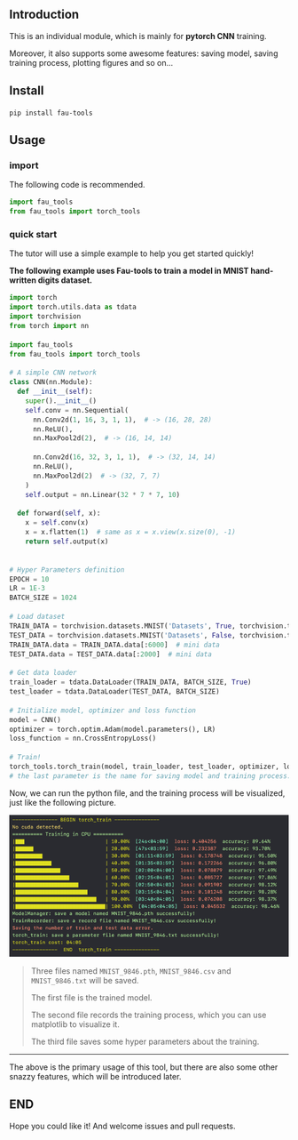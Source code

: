 ## Introduction

This is an individual module, which is mainly for **pytorch CNN** training.

Moreover, it also supports some awesome features: saving model, saving training process, plotting figures and so on...

## Install

`pip install fau-tools`

## Usage

### import

The following code is recommended.

```python
import fau_tools
from fau_tools import torch_tools
```

### quick start

The tutor will use a simple example to help you get started quickly!

**The following example uses Fau-tools to train a model in MNIST hand-written digits dataset.**

```python
import torch
import torch.utils.data as tdata
import torchvision
from torch import nn

import fau_tools
from fau_tools import torch_tools

# A simple CNN network
class CNN(nn.Module):
  def __init__(self):
    super().__init__()
    self.conv = nn.Sequential(
      nn.Conv2d(1, 16, 3, 1, 1),  # -> (16, 28, 28)
      nn.ReLU(),
      nn.MaxPool2d(2),  # -> (16, 14, 14)

      nn.Conv2d(16, 32, 3, 1, 1),  # -> (32, 14, 14)
      nn.ReLU(),
      nn.MaxPool2d(2)  # -> (32, 7, 7)
    )
    self.output = nn.Linear(32 * 7 * 7, 10)

  def forward(self, x):
    x = self.conv(x)
    x = x.flatten(1)  # same as x = x.view(x.size(0), -1)
    return self.output(x)


# Hyper Parameters definition
EPOCH = 10
LR = 1E-3
BATCH_SIZE = 1024

# Load dataset
TRAIN_DATA = torchvision.datasets.MNIST('Datasets', True, torchvision.transforms.ToTensor(), download=True)
TEST_DATA = torchvision.datasets.MNIST('Datasets', False, torchvision.transforms.ToTensor())
TRAIN_DATA.data = TRAIN_DATA.data[:6000]  # mini data
TEST_DATA.data = TEST_DATA.data[:2000]  # mini data

# Get data loader
train_loader = tdata.DataLoader(TRAIN_DATA, BATCH_SIZE, True)
test_loader = tdata.DataLoader(TEST_DATA, BATCH_SIZE)

# Initialize model, optimizer and loss function
model = CNN()
optimizer = torch.optim.Adam(model.parameters(), LR)
loss_function = nn.CrossEntropyLoss()

# Train!
torch_tools.torch_train(model, train_loader, test_loader, optimizer, loss_function, EPOCH=EPOCH, name="MNIST")
# the last parameter is the name for saving model and training process.
```

Now, we can run the python file, and the training process will be visualized, just like the following picture.

![training_visualization](github_attachment/training_visualization.png)

> Three files named `MNIST_9846.pth`, `MNIST_9846.csv` and `MNIST_9846.txt` will be saved.
>
> The first file is the trained model.
>
> The second file records the training process, which you can use matplotlib to visualize it.
>
> The third file saves some hyper parameters about the training.

---

The above is the primary usage of this tool, but there are also some other snazzy features, which will be introduced later.

## END

Hope you could like it! And welcome issues and pull requests.
